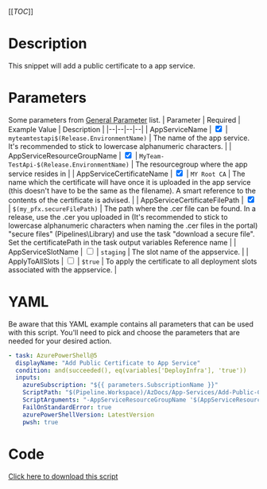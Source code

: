 [[_TOC_]]

# Description

This snippet will add a public certificate to a app service.

# Parameters

Some parameters from [General Parameter](/Azure/AzDocs-v1/Scripts) list.
| Parameter | Required | Example Value | Description |
|--|--|--|--|
| AppServiceName | <input type="checkbox" checked> | `myteamtestapi$(Release.EnvironmentName)` | The name of the app service. It's recommended to stick to lowercase alphanumeric characters. |
| AppServiceResourceGroupName | <input type="checkbox" checked> | `MyTeam-TestApi-$(Release.EnvironmentName)` | The resourcegroup where the app service resides in |
| AppServiceCertificateName | <input type="checkbox" checked> | `MY Root CA` | The name which the certificate will have once it is uploaded in the app service (this doesn't have to be the same as the filename). A smart reference to the contents of the certificate is advised. |
| AppServiceCertificateFilePath | <input type="checkbox" checked> | `$(my_pfx.secureFilePath)` | The path where the .cer file can be found. In a release, use the .cer you uploaded in (It's recommended to stick to lowercase alphanumeric characters when naming the .cer files in the portal) "secure files" (Pipelines\Library) and use the task "download a secure file". Set the certificatePath in the task output variables Reference name |
| AppServiceSlotName | <input type="checkbox"> | `staging` | The slot name of the appservice. |
| ApplyToAllSlots | <input type="checkbox"> | `$true` | To apply the certificate to all deployment slots associated with the appservice. |

# YAML

Be aware that this YAML example contains all parameters that can be used with this script. You'll need to pick and choose the parameters that are needed for your desired action.

```yaml
- task: AzurePowerShell@5
  displayName: "Add Public Certificate to App Service"
  condition: and(succeeded(), eq(variables['DeployInfra'], 'true'))
  inputs:
    azureSubscription: "${{ parameters.SubscriptionName }}"
    ScriptPath: "$(Pipeline.Workspace)/AzDocs/App-Services/Add-Public-Certificate-to-App-Service.ps1"
    ScriptArguments: "-AppServiceResourceGroupName '$(AppServiceResourceGroupName)' -AppServiceName '$(AppServiceName)' -AppServiceCertificateName '$(AppServiceCertificateName)' -AppServiceCertificateFilePath '$(AppServiceCertificateFilePath)' -AppServiceSlotName '$(AppServiceSlotName)' -ApplyToAllSlots $(ApplyToAllSlots)"
    FailOnStandardError: true
    azurePowerShellVersion: LatestVersion
    pwsh: true
```

# Code

[Click here to download this script](../../../../../src/App-Services/Add-Public-Certificate-to-App-Service.ps1)
